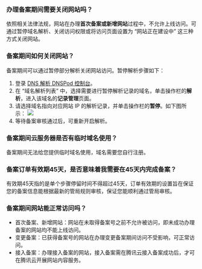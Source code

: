 ### 办理备案期间需要关闭网站吗？
依照相关法律法规，网站在办理**首次备案或新增网站**过程中，不允许上线访问。可通过暂停域名解析、关闭访问权限或将访问页面设置为 “网站正在建设中” 这三种方式关闭网站。

### 备案期间如何关闭网站？
备案期间可以通过暂停部分解析关闭网站访问。暂停解析步骤如下：
1. 登录 [DNS 解析 DNSPod 控制台](https://console.cloud.tencent.com/cns)。
2. 在 “域名解析列表” 中，选择需要进行暂停解析记录的域名，单击操作栏的**解析**，进入该域名的**记录管理**页面。
3. 请选择域名指向对应网站 IP 的解析记录，并单击操作栏的**暂停**。如下图所示：
![](https://main.qcloudimg.com/raw/8191aa5cfe4d43ce0c00bff71c86aa45.png)
4. 等待备案审核通过后，可重新开启解析。

### 备案期间云服务器是否有临时域名使用？
备案期间无法给您提供临时域名使用，域名需要您自行注册。 

### 备案订单有效期45天，是否意味着我需要在45天内完成备案？
有效期45天指的是单个步骤停留时间不得超过45天，订单有效期的设置旨在保证您的备案信息能根据最新的管局规则审核，保证您能顺利通过管局审核。 

### 备案期间网站能正常访问吗？
- 首次备案、新增网站：网站在未取得备案号之前不允许被访问，即未成功办理备案的网站均不能上线访问。
- 变更备案：已获得备案号的网站在办理变更备案期间访问不受影响，可正常访问。
- 接入备案：办理接入备案的网站，接入备案需在腾讯云接入备案成功后，才可在腾讯云开展网站内容服务。


